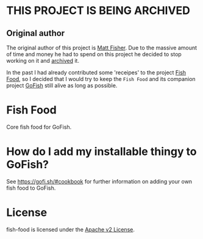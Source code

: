 # THIS PROJECT IS BEING ARCHIVED

## Original author

The original author of this project is [Matt Fisher](mailto:matt.fisher@fishworks.io).
Due to the massive amount of time and money he had to spend on this project he decided to stop working on it and [archived](https://github.com/fishworks/fish-food) it.

In the past I had already contributed some 'receipes' to the project [Fish Food](https://github.com/fishworks/fish-food), so I decided that I would try to keep the `Fish Food` and its companion project [GoFish](https://github.com/fishworks/gofish) still alive as long as possible.

# Fish Food

Core fish food for GoFish.

# How do I add my installable thingy to GoFish?

See https://gofi.sh/#cookbook for further information on adding your own fish food to GoFish.

# License

fish-food is licensed under the [Apache v2 License](LICENSE).
